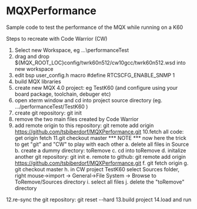 MQXPerformance
==============

Sample code to test the performance of the MQX while running on a K60

Steps to recreate with Code Warrior (CW)
1. Select new Workspace, eg ...\performanceTest
2. drag and drop ${MQX_ROOT_LOC}config/twrk60n512/cw10gcc/twrk60n512.wsd into new workspace
3. edit bsp user_config.h macro #define RTCSCFG_ENABLE_SNMP      1
4. build MQX libraries
5. create new MQX 4.0 project: eg TestK60 (and configure using your board package, toolchain, debuger etc)
6. open xterm window and cd into project source directory (eg. .../performanceTest/TestK60 )
7. create git repository: git init
8. remove the two main files created by Code Warrior
9. add remote origin to this repository: git remote add origin https://github.com/tsbiberdorf/MQXPerformance.git
10.fetch all code: get origin fetch
11.git checkout master
  *** NOTE *** now here the trick to get "git" and "CW" to play with each other
  a. delete all files in Source
  b. create a dummy directory: toRemove
  c. cd into toRemove
  d. initalize another git repository: git init
  e. remote to github: git remote add origin https://github.com/tsbiberdorf/MQXPerformance.git
  f. git fetch origin
  g. git checkout master
  h. in CW project TestK60 select Sources folder, right mouse->import -> General->File System -> Browse to ToRemove/Sources directory
  i. select all files
  j. delete the "toRemove" directory
  
12.re-sync the git repository: git reset --hard
13.build project
14.load and run


